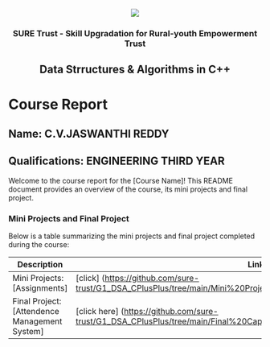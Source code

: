 <!-- PROJECT LOGO -->
<br />

<div align="center">
   <img src='https://user-images.githubusercontent.com/73131499/166115643-d3187f47-d38f-41b2-ae42-5ecbbc60de14.png' />


<h3 align="center">SURE Trust - Skill Upgradation for Rural-youth Empowerment Trust</h3>
  <h2> Data Strructures & Algorithms in C++ </h2>
</div>

# Course Report

## Name: C.V.JASWANTHI REDDY

## Qualifications: ENGINEERING THIRD YEAR

Welcome to the course report for the [Course Name]! This README document provides an overview of the course, its mini projects and final project.

### Mini Projects and Final Project

Below is a table summarizing the mini projects and final project completed during the course:

| Description                               | Link                                    |
|-------------------------------------------|-----------------------------------------|
| Mini Projects: [Assignments]     | [click] (https://github.com/sure-trust/G1_DSA_CPlusPlus/tree/main/Mini%20Projects/Jaswanthi)                        |
| Final Project: [Attendence Management System]     | [click here] (https://github.com/sure-trust/G1_DSA_CPlusPlus/tree/main/Final%20Capstone%20Project/Jaswanthi/final%20project)                        |